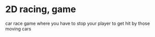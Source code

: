 # 2D racing, game
 car race game where you have to stop your player to get hit by those moving cars
